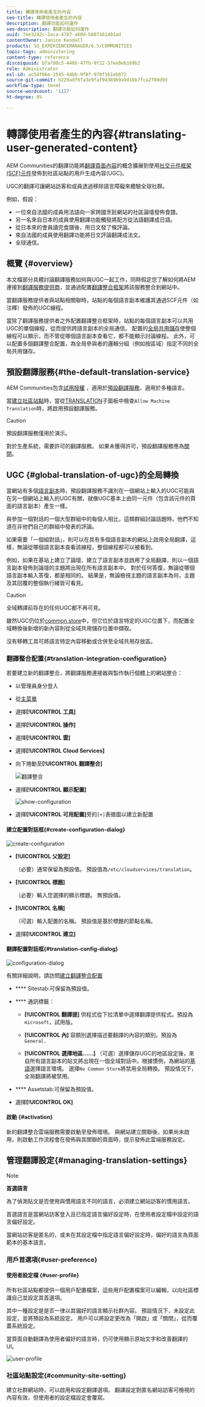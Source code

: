 ```yaml
---
title: 轉譯使用者產生的內容
seo-title: 轉譯使用者產生的內容
description: 翻譯功能如何運作
seo-description: 翻譯功能如何運作
uuid: 7ee3242c-2aca-4787-a60d-b807161401ad
contentOwner: Janice Kendall
products: SG_EXPERIENCEMANAGER/6.5/COMMUNITIES
topic-tags: administering
content-type: reference
discoiquuid: bfaf80c5-448b-47fb-9f22-57ee0eb169b2
role: Administrator
exl-id: ac54f06e-1545-44bb-9f8f-970f161ebb72
source-git-commit: b220adf6fa3e9faf94389b9a9416b7fca2f89d9d
workflow-type: tm+mt
source-wordcount: '1117'
ht-degree: 0%

---
```


# 轉譯使用者產生的內容{#translating-user-generated-content}

AEM Communities的翻譯功能將[翻譯頁面內容](../../help/sites-administering/translation.md)的概念擴展到使用[社交元件框架(SCF)元件](scf.md)發佈到社區站點的用戶生成內容(UGC)。

UGC的翻譯可讓網站訪客和成員透過移除語言障礙來體驗全球社群。

例如，假設：

* 一位來自法國的成員用法語向一家跨國烹飪網站的社區論壇發佈食譜。
* 另一名來自日本的成員使用翻譯功能觸發將配方從法語翻譯成日語。
* 從日本來的會員讀完食譜後，用日文發了條評論。
* 來自法國的成員使用翻譯功能將日文評論翻譯成法文。
* 全球通信。

## 概覽 {#overview}

本文檔部分具體討論翻譯服務如何與UGC一起工作，同時假定您了解如何將AEM連接到[翻譯服務提供商](../../help/sites-administering/translation.md#connectingtoatranslationserviceprovider)，並通過配置[翻譯整合框架](../../help/sites-administering/tc-tic.md)將該服務整合到網站中。

當翻譯服務提供者與站點相關聯時，站點的每個語言副本維護其通過SCF元件（如注釋）發佈的UGC線程。

當除了翻譯服務提供者之外配置翻譯整合框架時，站點的每個語言副本可以共用UGC的單個線程，從而提供跨語言副本的全局通信。 配置的[全局共用儲存](#global-translation-of-ugc)使整個線程可以顯示，而不管從哪個語言副本查看它，都不能顯示討論線程。 此外，可以配置多個翻譯整合配置，為全局參與者的邏輯分組（例如按區域）指定不同的全局共用儲存。

## 預設翻譯服務{#the-default-translation-service}

AEM Communities包含[試用授權](../../help/sites-administering/tc-msconf.md#microsoft-translator-trial-license) ，適用於[預設翻譯服務](../../help/sites-administering/tc-msconf.md)，適用於多種語言。

當[建立社區站點](sites-console.md)時，當從[TRANSLATION](sites-console.md#translation)子面板中檢查`Allow Machine Translation`時，將啟用預設翻譯服務。

>[!CAUTION]
>
>預設翻譯服務僅用於演示。
>
>對於生產系統，需要許可的翻譯服務。 如果未獲得許可，預設翻譯服務應為[關閉](../../help/sites-administering/tc-msconf.md#microsoft-translator-trial-license-geometrixx-outdoors)。

## UGC {#global-translation-of-ugc}的全局轉換

當網站有多個[語言副本](../../help/sites-administering/tc-prep.md)時，預設翻譯服務不識別在一個網站上輸入的UGC可能與在另一個網站上輸入的UGC有關，就像UGC基本上由同一元件（包含該元件的頁面的語言副本）產生一樣。

與參加一個對話的一個大型群組中的每個人相比，這類群組討論話題時，他們不知道在非他們自己的群組中發表的評論。

如果需要「一個組對話」，則可以在具有多個語言副本的網站上啟用全局翻譯，這樣，無論從哪個語言副本查看該線程，整個線程都可以被看到。

例如，如果在基站上建立了論壇、建立了語言副本並啟用了全局翻譯，則以一個語言副本發佈到論壇的主題將出現在所有語言副本中。 對於任何答復，無論從哪個語言副本輸入答復，都是相同的。 結果是，無論檢視主題的語言副本為何，主題及其回覆的整個執行緒皆可看見。

>[!CAUTION]
>
>全域轉譯前存在的任何UGC都不再可見。
>
>雖然UGC仍位於[common store](working-with-srp.md)中，但它位於語言特定的UGC位置下，而配置全域轉換後新增的新內容則從全域共用儲存位置中擷取。
>
>沒有移轉工具可將語言特定內容移動或合併至全域共用存放區。

### 翻譯整合配置{#translation-integration-configuration}

若要建立新的翻譯整合，將翻譯服務連接器與製作執行個體上的網站整合：

* 以管理員身分登入
* 從[主菜單](http://localhost:4502/)
* 選擇&#x200B;**[!UICONTROL 工具]**
* 選擇&#x200B;**[!UICONTROL 操作]**
* 選擇&#x200B;**[!UICONTROL 雲]**
* 選擇&#x200B;**[!UICONTROL Cloud Services]**
* 向下捲動至&#x200B;**[!UICONTROL 翻譯整合]**

   ![翻譯整合](assets/translation-integration.png)

* 選擇&#x200B;**[!UICONTROL 顯示配置]**

   ![show-configuration](assets/translation-integration1.png)

* 選擇&#x200B;**[!UICONTROL 可用配置]**&#x200B;旁的`[+]`表徵圖以建立新配置

#### 建立配置對話框{#create-configuration-dialog}

![create-configuration](assets/translation-integration2.png)

* **[!UICONTROL 父設定]**

   （必要）通常保留為預設值。 預設值為`/etc/cloudservices/translation`。

* **[!UICONTROL 標題]**

   （必要）輸入您選擇的顯示標題。 無預設值。

* **[!UICONTROL 名稱]**

   （可選）輸入配置的名稱。 預設值是基於標題的節點名稱。

* 選擇&#x200B;**[!UICONTROL 建立]**

#### 翻譯配置對話框{#translation-config-dialog}

![configuration-dialog](assets/translation-integration3.png)

有關詳細說明，請訪問[建立翻譯整合配置](../../help/sites-administering/tc-tic.md#creating-a-translation-integration-configuration)

* **** Sitestab:可保留為預設值。

* **** 通訊標籤：
   * **[!UICONTROL 翻譯提]**
供程式從下拉清單中選擇翻譯提供程式。預設為 
`microsoft`，試用版。

   * **[!UICONTROL 內]**
容類別選擇描述要翻譯的內容的類別。預設為 
`General.`

   * **[!UICONTROL 選擇地區……]**
（可選）選擇儲存UGC的地區設定後，來自所有語言副本的貼文將出現在一個全域對話中。根據慣例，為網站的[基語](sites-console.md#translation)選擇語言環境。 選擇`No Common Store`將禁用全局轉換。 預設情況下，全局翻譯將被禁用。

* **** Assetstab:可保留為預設值。
* 選擇&#x200B;**[!UICONTROL OK]**

#### 啟動 {#activation}

新的翻譯整合雲端服務需要啟動至發佈環境。 與網站建立關聯後，如果尚未啟用，則啟動工作流程會在發佈與其關聯的頁面時，提示發佈此雲端服務設定。

## 管理翻譯設定{#managing-translation-settings}

>[!NOTE]
>
>**首選語言**
>
>為了偵測貼文是否使用與慣用語言不同的語言，必須建立網站訪客的慣用語言。
>
>首選語言是當網站訪客登入且已指定語言偏好設定時，在使用者設定檔中設定的語言偏好設定。
>
>當網站訪客是匿名的，或未在其設定檔中指定語言偏好設定時，偏好的語言為頁面範本的基本語言。

### 用戶首選項{#user-preference}

#### 使用者設定檔 {#user-profile}

所有社區站點都提供一個用戶配置檔案，這些用戶配置檔案可以編輯，以向社區標識自己並設定其首選項。

其中一種設定是是否一律以其偏好的語言顯示社群內容。 預設情況下，未設定此設定，並將預設為系統設定。 用戶可以將設定更改為「開啟」或「關閉」，從而覆蓋系統設定。

當頁面自動翻譯為使用者偏好的語言時，仍可使用顯示原始文字和改善翻譯的UI。

![user-profile](assets/translation-integration4.png)

### 社區站點設定{#community-site-setting}

建立社群網站時，可以啟用和設定翻譯選項。 翻譯設定對匿名網站訪客可檢視的內容有效，但使用者的設定檔設定會覆寫。
